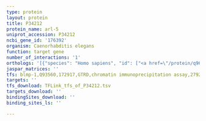```yaml
---
type: protein
layout: protein
title: P34212
protein_name: arl-5
uniprot_accession: P34212
ncbi_gene_id: '176392'
organism: Caenorhabditis elegans
function: target gene
number_of_interactions: '1'
orthologs: '[{"species": "Homo sapiens", "id": ["<a href=\"/protein/q96kc2\">Q96KC2</a>", "<a href=\"/protein/q9y689\">Q9Y689</a>"]}, {"species": "Mus musculus", "id": ["<a href=\"/protein/q6p068\">Q6P068</a>", "Q9D4P0", "<a href=\"/protein/q80zu0\">Q80ZU0</a>"]}, {"species": "Rattus norvegicus", "id": ["<a href=\"/protein/d3zes1\">D3ZES1</a>", "<a href=\"/protein/g3v9b1\">G3V9B1</a>", "<a href=\"/protein/p51646\">P51646</a>"]}, {"species": "Drosophila melanogaster", "id": ["<a href=\"/protein/q9vsg8\">Q9VSG8</a>"]}, {"species": "Danio rerio", "id": ["<a href=\"/protein/q6p6e8\">Q6P6E8</a>", "<a href=\"/protein/q6zm32\">Q6ZM32</a>", "Q6DHP0"]}]'
jaspar_matrices: ''
tfs: blmp-1,Q93560,172917,GTRD,chromatin immunoprecipitation assay,27924024%5Buid%5D,No
targets: ''
tfs_download: TFLink_tfs_of_P34212.tsv
targets_download: ''
bindingSites_download: ''
binding_sites_ls: ''

---
```

